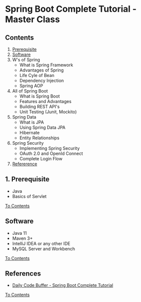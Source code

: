 # Spring Boot Complete Tutorial - Master Class

## <a name="contents"></a>Contents

1. [Prerequisite](#prerequisite)
2. [Software](#software)
3. W's of Spring
   - What is Spring Framework
   - Advantages of Spring
   - Life Cyle of Bean
   - Dependency Injection
   - Spring AOP
4. All of Spring Boot
   - What is Spring Boot
   - Features and Advantages
   - Building REST API's
   - Unit Testing (Junit, Mockito)
5. Spring Data
   - What is JPA
   - Using Spring Data JPA
   - Hibernate
   - Entity Relationships
6. Spring Security
   - Implementing Spring Security
   - OAuth 2.0 and OpenId Connect
   - Complete Login Flow
7. [Refererence](#references)

## <a name="prerequisite"></a>1. Prerequisite

- Java
- Basics of Servlet

[To Contents](#contents)

## <a name="software"></a>Software

- Java 11
- Maven 3+
- IntelliJ IDEA or any other IDE
- MySQL Server and Workbench

[To Contents](#contents)

## <a name="references"></a>References

- [Daily Code Buffer - Spring Boot Complete Tutorial](https://youtu.be/zvR-Oif_nxg)

[To Contents](#contents)
